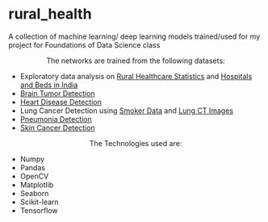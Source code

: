 # rural_health

A collection of machine learning/ deep learning models trained/used for my project for Foundations of Data Science class

<center>The networks are trained from the following datasets:</center>

- Exploratory data analysis on [Rural Healthcare Statistics](https://www.kaggle.com/datasets/vineethakkinapalli/rural-health-statistics-india2005-2019-2020?select=rhs_villages_districs_area.csv) and [Hospitals and Beds in India](https://www.kaggle.com/datasets/dheerajmpai/hospitals-and-beds-in-india)
- [Brain Tumor Detection](https://www.kaggle.com/datasets/navoneel/brain-mri-images-for-brain-tumor-detection)
- [Heart Disease Detection](https://www.kaggle.com/datasets/fedesoriano/heart-failure-prediction)
- Lung Cancer Detection using [Smoker Data](https://www.kaggle.com/datasets/mysarahmadbhat/lung-cancer) and [Lung CT Images](https://www.kaggle.com/datasets/mohamedhanyyy/chest-ctscan-images)
- [Pneumonia Detection](https://www.kaggle.com/datasets/pcbreviglieri/pneumonia-xray-images)
- [Skin Cancer Detection](https://www.kaggle.com/datasets/kylegraupe/skin-cancer-binary-classification-dataset)

<center>The Technologies used are:</center>

- Numpy
- Pandas
- OpenCV
- Matplotlib
- Seaborn
- Scikit-learn
- Tensorflow
